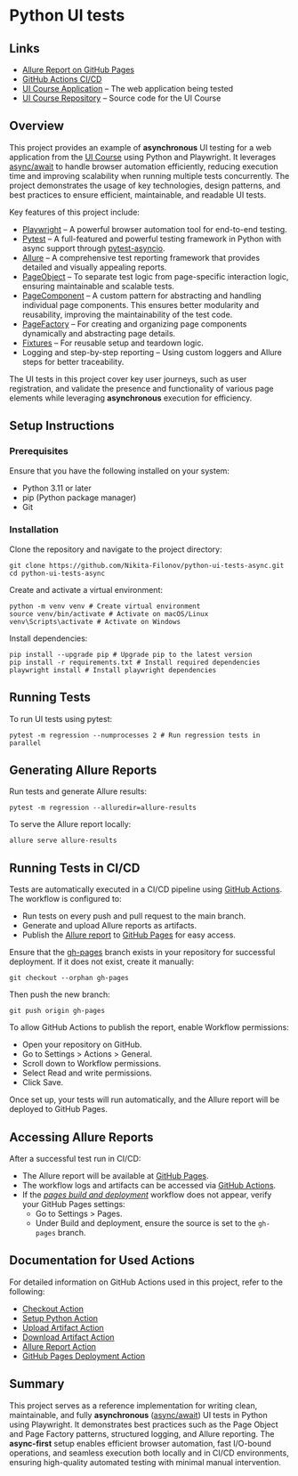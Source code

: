 # Python UI tests

## Links

- [Allure Report on GitHub Pages](https://nikita-filonov.github.io/python-ui-tests-async/5/index.html)
- [GitHub Actions CI/CD](https://github.com/Nikita-Filonov/python-ui-tests-async/actions)
- [UI Course Application](https://nikita-filonov.github.io/qa-automation-engineer-ui-course/#/auth/login) – The web
  application being tested
- [UI Course Repository](https://github.com/Nikita-Filonov/qa-automation-engineer-ui-course) – Source code for the UI
  Course

## Overview

This project provides an example of **asynchronous** UI testing for a web application from
the [UI Course](https://nikita-filonov.github.io/qa-automation-engineer-ui-course/#/auth/login) using Python and
Playwright. It leverages [async/await](https://docs.python.org/3/library/asyncio-task.html) to handle browser automation
efficiently, reducing execution time and improving scalability when running multiple tests concurrently.
The project demonstrates the usage of key technologies, design patterns, and best practices to ensure efficient,
maintainable, and readable UI tests.

Key features of this project include:

- [Playwright](https://playwright.dev/python/) – A powerful browser automation tool for end-to-end testing.
- [Pytest](https://docs.pytest.org/en/stable/) – A full-featured and powerful testing framework in Python with async
  support through [pytest-asyncio](https://github.com/pytest-dev/pytest-asyncio).
- [Allure](https://allurereport.org/) – A comprehensive test reporting framework that provides detailed and visually
  appealing reports.
- [PageObject](./pages) – To separate test logic from page-specific interaction logic, ensuring maintainable and
  scalable tests.
- [PageComponent](./components) – A custom pattern for abstracting and handling individual page components. This ensures
  better modularity and reusability, improving the maintainability of the test code.
- [PageFactory](./elements) – For creating and organizing page components dynamically and abstracting page details.
- [Fixtures](./fixtures) – For reusable setup and teardown logic.
- Logging and step-by-step reporting – Using custom loggers and Allure steps for better traceability.

The UI tests in this project cover key user journeys, such as user registration, and validate the presence and
functionality of various page elements while leveraging **asynchronous** execution for efficiency.

## Setup Instructions

### Prerequisites

Ensure that you have the following installed on your system:

- Python 3.11 or later
- pip (Python package manager)
- Git

### Installation

Clone the repository and navigate to the project directory:

```shell
git clone https://github.com/Nikita-Filonov/python-ui-tests-async.git
cd python-ui-tests-async
```

Create and activate a virtual environment:

```shell
python -m venv venv # Create virtual environment
source venv/bin/activate # Activate on macOS/Linux
venv\Scripts\activate # Activate on Windows
```

Install dependencies:

```shell
pip install --upgrade pip # Upgrade pip to the latest version
pip install -r requirements.txt # Install required dependencies
playwright install # Install playwright dependencies
```

## Running Tests

To run UI tests using pytest:

```shell
pytest -m regression --numprocesses 2 # Run regression tests in parallel
```

## Generating Allure Reports

Run tests and generate Allure results:

```shell
pytest -m regression --alluredir=allure-results
```

To serve the Allure report locally:

```shell
allure serve allure-results
```

## Running Tests in CI/CD

Tests are automatically executed in a CI/CD pipeline using [GitHub Actions](https://github.com/features/actions). The
workflow is configured to:

- Run tests on every push and pull request to the main branch.
- Generate and upload Allure reports as artifacts.
- Publish the [Allure report](https://allurereport.org/) to [GitHub Pages](https://pages.github.com/) for easy access.

Ensure that the [gh-pages](https://github.com/Nikita-Filonov/python-ui-tests-async/tree/gh-pages) branch exists in your
repository for successful deployment. If it does not exist, create it manually:

```shell
git checkout --orphan gh-pages
```

Then push the new branch:

```shell
git push origin gh-pages
```

To allow GitHub Actions to publish the report, enable Workflow permissions:

- Open your repository on GitHub.
- Go to Settings > Actions > General.
- Scroll down to Workflow permissions.
- Select Read and write permissions.
- Click Save.

Once set up, your tests will run automatically, and the Allure report will be deployed to GitHub Pages.

## Accessing Allure Reports

After a successful test run in CI/CD:

- The Allure report will be available
  at [GitHub Pages](https://nikita-filonov.github.io/python-ui-tests-async/5/index.html).
- The workflow logs and artifacts can be accessed
  via [GitHub Actions](https://github.com/Nikita-Filonov/python-ui-tests-async/actions).
- If the [*pages build and
  deployment*](https://github.com/Nikita-Filonov/python-ui-tests-async/actions/runs/16754436081)
  workflow does not appear, verify your GitHub Pages settings:
    - Go to Settings > Pages.
    - Under Build and deployment, ensure the source is set to the `gh-pages` branch.

## Documentation for Used Actions

For detailed information on GitHub Actions used in this project, refer to the following:

- [Checkout Action](https://github.com/actions/checkout)
- [Setup Python Action](https://github.com/actions/setup-python)
- [Upload Artifact Action](https://github.com/actions/upload-artifact)
- [Download Artifact Action](https://github.com/actions/download-artifact)
- [Allure Report Action](https://github.com/simple-elf/allure-report-action)
- [GitHub Pages Deployment Action](https://github.com/peaceiris/actions-gh-pages)

## Summary

This project serves as a reference implementation for writing clean, maintainable, and fully **asynchronous**
([async/await](https://docs.python.org/3/library/asyncio-task.html))
UI tests in Python using Playwright. It demonstrates best practices such as the Page Object and Page Factory patterns,
structured logging, and Allure reporting. The **async-first** setup enables efficient browser automation, fast I/O-bound
operations, and seamless execution both locally and in CI/CD environments, ensuring high-quality automated testing with
minimal manual intervention.
